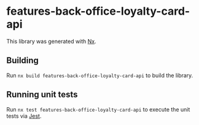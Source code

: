 # features-back-office-loyalty-card-api

This library was generated with [Nx](https://nx.dev).

## Building

Run `nx build features-back-office-loyalty-card-api` to build the library.

## Running unit tests

Run `nx test features-back-office-loyalty-card-api` to execute the unit tests via [Jest](https://jestjs.io).
